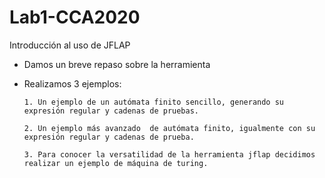 # Lab1-CCA2020
Introducción al uso de JFLAP

- Damos un breve repaso sobre la herramienta

- Realizamos 3 ejemplos:

      1. Un ejemplo de un autómata finito sencillo, generando su expresión regular y cadenas de pruebas.
      
      2. Un ejemplo más avanzado  de autómata finito, igualmente con su expresión regular y cadenas de prueba.
      
      3. Para conocer la versatilidad de la herramienta jflap decidimos realizar un ejemplo de máquina de turing.
